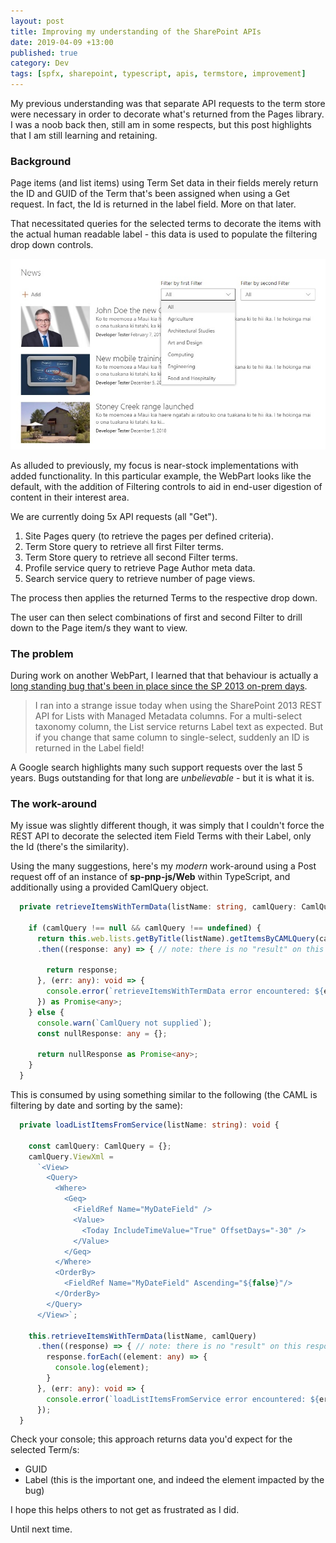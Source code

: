 ```yaml
---
layout: post
title: Improving my understanding of the SharePoint APIs
date: 2019-04-09 +13:00
published: true
category: Dev
tags: [spfx, sharepoint, typescript, apis, termstore, improvement]
---
```



My previous understanding was that separate API requests to the term store were necessary in order to decorate what's returned from the Pages library. I was a noob back then, still am in some respects, but this post highlights that I am still learning and retaining.


### Background

Page items (and list items) using Term Set data in their fields merely return the ID and GUID of the Term that's been assigned when using a Get request. In fact, the Id is returned in the label field. More on that later.

That necessitated queries for the selected terms to decorate the items with the actual human readable label - this data is used to populate the filtering drop down controls.

![SPFx News WebPart improved with filtering controls](/img/spfx-news-improvements.jpg)

As alluded to previously, my focus is near-stock implementations with added functionality. In this particular example, the WebPart looks like the default, with the addition of Filtering controls to aid in end-user digestion of content in their interest area.

We are currently doing 5x API requests (all "Get").

1. Site Pages query (to retrieve the pages per defined criteria).
2. Term Store query to retrieve all first Filter terms.
3. Term Store query to retrieve all second Filter terms.
4. Profile service query to retrieve Page Author meta data.
5. Search service query to retrieve number of page views.

The process then applies the returned Terms to the respective drop down.

The user can then select combinations of first and second Filter to drill down to the Page item/s they want to view.


### The problem

During work on another WebPart, I learned that that behaviour is actually a [long standing bug that's been in place since the SP 2013 on-prem days](https://social.msdn.microsoft.com/Forums/office/en-US/aa561460-c8d0-4f26-8f28-e77680f42b8b/taxonomy-field-label-when-retrieved-via-rest-is-actually-id?forum=sharepointdevelopment).

> I ran into a strange issue today when using the SharePoint 2013 REST API for Lists with Managed Metadata columns.  For a multi-select taxonomy column, the List service returns Label text as expected.  But if you change that same column to single-select, suddenly an ID is returned in the Label field!

A Google search highlights many such support requests over the last 5 years. Bugs outstanding for that long are *unbelievable* - but it is what it is.


### The work-around

My issue was slightly different though, it was simply that I couldn't force the REST API to decorate the selected item Field Terms with their Label, only the Id (there's the similarity).

Using the many suggestions, here's my *modern* work-around using a Post request off of an instance of **sp-pnp-js/Web** within TypeScript, and additionally using a provided CamlQuery object.

~~~ts
  private retrieveItemsWithTermData(listName: string, camlQuery: CamlQuery): Promise<any> {

    if (camlQuery !== null && camlQuery !== undefined) {
      return this.web.lists.getByTitle(listName).getItemsByCAMLQuery(camlQuery, "FieldValuesAsText")
      .then((response: any) => { // note: there is no "result" on this response object so checking whether the request fails isn't possible - you may need to further work around this

        return response;
      }, (err: any): void => {
        console.error(`retrieveItemsWithTermData error encountered: ${err}`);
      }) as Promise<any>;
    } else {
      console.warn(`CamlQuery not supplied`);
      const nullResponse: any = {};

      return nullResponse as Promise<any>;
    }
  }
~~~

This is consumed by using something similar to the following (the CAML is filtering by date and sorting by the same):

~~~ts
  private loadListItemsFromService(listName: string): void {

    const camlQuery: CamlQuery = {};
    camlQuery.ViewXml =
      `<View>
        <Query>
          <Where>
            <Geq>
              <FieldRef Name="MyDateField" />
              <Value>
                <Today IncludeTimeValue="True" OffsetDays="-30" />
              </Value>
            </Geq>
          </Where>
          <OrderBy>
            <FieldRef Name="MyDateField" Ascending="${false}"/>
          </OrderBy>
        </Query>
      </View>`;

    this.retrieveItemsWithTermData(listName, camlQuery)
      .then((response) => { // note: there is no "result" on this response object
        response.forEach((element: any) => {
          console.log(element);
        }
      }, (err: any): void => {
        console.error(`loadListItemsFromService error encountered: ${err}`);
      });
  }
~~~

Check your console; this approach returns data you'd expect for the selected Term/s:
- GUID
- Label (this is the important one, and indeed the element impacted by the bug)

I hope this helps others to not get as frustrated as I did.

Until next time.
